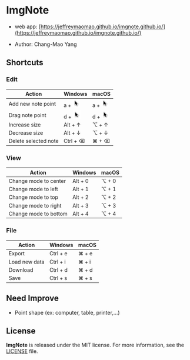 # ImgNote 

- web app: [https://jeffreymaomao.github.io/imgnote.github.io/](https://jeffreymaomao.github.io/imgnote.github.io/)

- Author: Chang-Mao Yang




## Shortcuts

### Edit
| Action               | Windows                                                  | macOS                                                    |
| -------------------- | -------------------------------------------------------- | -------------------------------------------------------- |
| Add new note point   | a + <img src="css/icon/mouse.arrow.png" height="22pt"> | a + <img src="css/icon/mouse.arrow.png" height="22pt"> |
| Drag note point      | d + <img src="css/icon/mouse.arrow.png" height="22pt"> | d + <img src="css/icon/mouse.arrow.png" height="22pt"> |
| Increase size        | Alt + ↑                                                  | ⌥ + ↑                                                    |
| Decrease size        | Alt + ↓                                                  | ⌥ + ↓                                                    |
| Delete selected note | Ctrl + ⌫                                                 | ⌘ + ⌫                                                    |

### View
| Action                | Windows | macOS |
| --------------------- | ------- | ----- |
| Change mode to center | Alt + 0 | ⌥ + 0 |
| Change mode to left   | Alt + 1 | ⌥ + 1 |
| Change mode to top    | Alt + 2 | ⌥ + 2 |
| Change mode to right  | Alt + 3 | ⌥ + 3 |
| Change mode to bottom | Alt + 4 | ⌥ + 4 |

### File
| Action        | Windows  | macOS |
| ------------- | -------- | ----- |
| Export        | Ctrl + e | ⌘ + e |
| Load new data | Ctrl + i | ⌘ + i |
| Download      | Ctrl + d | ⌘ + d |
| Save          | Ctrl + s | ⌘ + s |


## Need Improve

- Point shape (ex: computer, table, printer,...) 



## License

**ImgNote** is released under the MIT license. For more information, see the [LICENSE](LICENSE) file.
